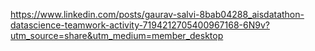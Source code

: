 https://www.linkedin.com/posts/gaurav-salvi-8bab04288_aisdatathon-datascience-teamwork-activity-7194212705400967168-6N9v?utm_source=share&utm_medium=member_desktop
